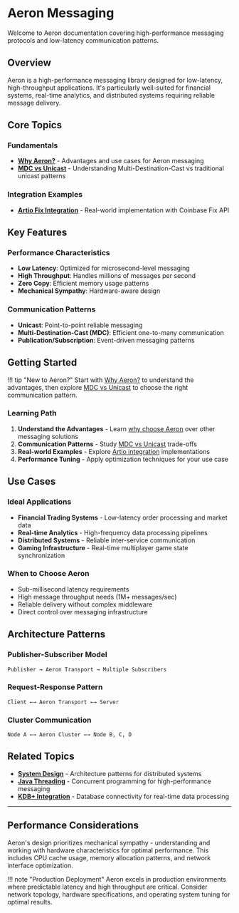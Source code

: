 # Aeron Messaging

Welcome to Aeron documentation covering high-performance messaging protocols and low-latency communication patterns.

## Overview

Aeron is a high-performance messaging library designed for low-latency, high-throughput applications. It's particularly well-suited for financial systems, real-time analytics, and distributed systems requiring reliable message delivery.

## Core Topics

### Fundamentals
- **[Why Aeron?](adv.md)** - Advantages and use cases for Aeron messaging
- **[MDC vs Unicast](mdc-vs-unicast.md)** - Understanding Multi-Destination-Cast vs traditional unicast patterns

### Integration Examples
- **[Artio Fix Integration](artio/coinbase.md)** - Real-world implementation with Coinbase Fix API

## Key Features

### Performance Characteristics
- **Low Latency**: Optimized for microsecond-level messaging
- **High Throughput**: Handles millions of messages per second
- **Zero Copy**: Efficient memory usage patterns
- **Mechanical Sympathy**: Hardware-aware design

### Communication Patterns
- **Unicast**: Point-to-point reliable messaging
- **Multi-Destination-Cast (MDC)**: Efficient one-to-many communication
- **Publication/Subscription**: Event-driven messaging patterns

## Getting Started

!!! tip "New to Aeron?"
    Start with [Why Aeron?](adv.md) to understand the advantages, then explore [MDC vs Unicast](mdc-vs-unicast.md) to choose the right communication pattern.

### Learning Path
1. **Understand the Advantages** - Learn [why choose Aeron](adv.md) over other messaging solutions
2. **Communication Patterns** - Study [MDC vs Unicast](mdc-vs-unicast.md) trade-offs
3. **Real-world Examples** - Explore [Artio integration](artio/coinbase.md) implementations
4. **Performance Tuning** - Apply optimization techniques for your use case

## Use Cases

### Ideal Applications
- **Financial Trading Systems** - Low-latency order processing and market data
- **Real-time Analytics** - High-frequency data processing pipelines  
- **Distributed Systems** - Reliable inter-service communication
- **Gaming Infrastructure** - Real-time multiplayer game state synchronization

### When to Choose Aeron
- Sub-millisecond latency requirements
- High message throughput needs (1M+ messages/sec)
- Reliable delivery without complex middleware
- Direct control over messaging infrastructure

## Architecture Patterns

### Publisher-Subscriber Model
```
Publisher → Aeron Transport → Multiple Subscribers
```

### Request-Response Pattern
```
Client ←→ Aeron Transport ←→ Server
```

### Cluster Communication
```
Node A ←→ Aeron Cluster ←→ Node B, C, D
```

## Related Topics

- **[System Design](/system_design/)** - Architecture patterns for distributed systems
- **[Java Threading](/java/thread/)** - Concurrent programming for high-performance messaging
- **[KDB+ Integration](/kdb/)** - Database connectivity for real-time data processing

---

## Performance Considerations

Aeron's design prioritizes mechanical sympathy - understanding and working with hardware characteristics for optimal performance. This includes CPU cache usage, memory allocation patterns, and network interface optimization.

!!! note "Production Deployment"
    Aeron excels in production environments where predictable latency and high throughput are critical. Consider network topology, hardware specifications, and operating system tuning for optimal results.